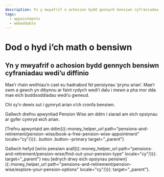```yaml
---
description: Yn y mwyafrif o achosion bydd gennych bensiwn cyfraniadau wedi’u diffinio
tags:
  - appointments
  - embeddable
---
```


# Dod o hyd i’ch math o bensiwn

## Yn y mwyafrif o achosion bydd gennych bensiwn cyfraniadau wedi’u diffinio

Mae’r rhain weithiau’n cael eu hadnabod fel pensiynau ‘prynu arian’. Mae’r swm a gewch yn dibynnu ar faint rydych wedi’i dalu i mewn a pha mor dda mae eich buddsoddiadau wedi’u gwneud.

Chi sy’n dewis sut i gymryd arian o’ch cronfa bensiwn.

Gallwch drefnu apwyntiad Pension Wise am ddim i siarad am eich opsiynau ar gyfer cymryd eich arian.

[Trefnu apwyntaid am ddim]({::money_helper_url path="pensions-and-retirement/pension-wise/book-a-free-pension-wise-appointment" locale="cy"/}){: .button .button--primary target="_parent"}

Gallwch hefyd [wirio pensiwn arall]({::money_helper_url path="pensions-and-retirement/pension-wise/find-out-your-pension-type" locale="cy"/}){: target="_parent"} neu [edrych drwy eich opsiynau pensiwn]({::money_helper_url path="pensions-and-retirement/pension-wise/explore-your-pension-options" locale="cy"/}){: target="_parent"}.
